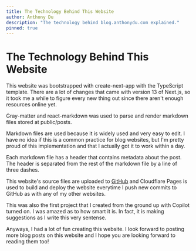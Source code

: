 ```yaml
---
title: The Technology Behind This Website
author: Anthony Du
description: "The technology behind blog.anthonydu.com explained."
pinned: true
---
```


# The Technology Behind This Website

This website was bootstrapped with create-next-app with the TypeScript template. There are a lot of changes that came with version 13 of Next.js, so it took me a while to figure every new thing out since there aren't enough resources online yet.

Gray-matter and react-markdown was used to parse and render markdown files stored at public/posts. 

Markdown files are used because it is widely used and very easy to edit. I have no idea if this is a common practice for blog websites, but I'm pretty proud of this implementation and that I actually got it to work within a day. 

Each markdown file has a header that contains metadata about the post. The header is separated from the rest of the markdown file by a line of three dashes.

This website's source files are uploaded to [GitHub](https://github.com/anthonydu/blog.anthonydu.com) and Cloudflare Pages is used to build and deploy the website everytime I push new commits to GitHub as with any of my other websites.  

This was also the first project that I created from the ground up with Copilot turned on. I was amazed as to how smart it is. In fact, it is making suggestions as I write this very sentense. 

Anyways, I had a lot of fun creating this website. I look forward to posting more blog posts on this website and I hope you are looking forward to reading them too!